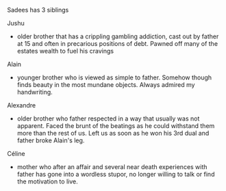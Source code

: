 Sadees has 3 siblings

Jushu 
- older brother that has a crippling gambling addiction, cast out by father at 15 and often in precarious positions of debt. Pawned off many of the estates wealth to fuel his cravings

Alain
 - younger brother who is viewed as simple to father. Somehow though finds beauty in the most mundane objects. Always admired my handwriting. 

Alexandre
 - older brother who father respected in a way that usually was not apparent. Faced the brunt of the beatings as he could withstand them more than the rest of us. Left us as soon as he won his 3rd dual and father broke Alain's leg.

Céline
 - mother who after an affair and several near death experiences with father has gone into a wordless stupor, no longer willing to talk or find the motivation to live.